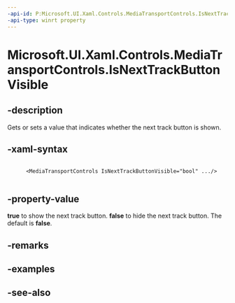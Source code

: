 ```yaml
---
-api-id: P:Microsoft.UI.Xaml.Controls.MediaTransportControls.IsNextTrackButtonVisible
-api-type: winrt property
---
```


<!-- Property syntax
public bool IsNextTrackButtonVisible { get;  set; }
-->

# Microsoft.UI.Xaml.Controls.MediaTransportControls.IsNextTrackButtonVisible

## -description
Gets or sets a value that indicates whether the next track button is shown.

## -xaml-syntax
```xaml

      <MediaTransportControls IsNextTrackButtonVisible="bool" .../>
    
```


## -property-value
**true** to show the next track button. **false** to hide the next track button. The default is **false**.

## -remarks

## -examples

## -see-also
